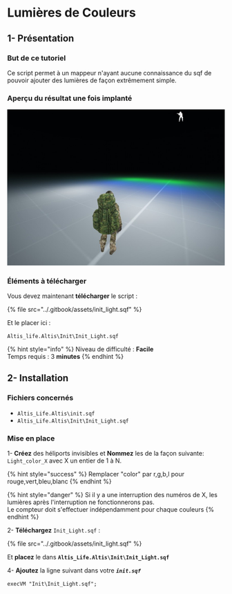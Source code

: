 # Lumières de Couleurs

## 1- Présentation <a id="bkmrk-page-title"></a>

### **But de ce tutoriel**

 Ce script permet à un mappeur n'ayant aucune connaissance du sqf de pouvoir ajouter des lumières de façon extrêmement simple. 

### **Aperçu du résultat une fois implanté**

![](../.gitbook/assets/jgqdy2iqeetbukhl-1.jpg)

### **Éléments à télécharger**

Vous devez maintenant **télécharger** le script : 

{% file src="../.gitbook/assets/init\_light.sqf" %}

Et le placer ici :

```text
Altis_life.Altis\Init\Init_Light.sqf
```

{% hint style="info" %}
Niveau de difficulté : **Facile**  
Temps requis : 3 **minutes**
{% endhint %}

## 2- Installation <a id="bkmrk-page-title"></a>

### **Fichiers concernés** 

* `Altis_Life.Altis\init.sqf`
* `Altis_Life.Altis\Init\Init_Light.sqf`

### **Mise en place**

1- **Créez** des héliports invisibles et **Nommez** les de la façon suivante: `Light_color_X` avec X un entier de 1 à N.

{% hint style="success" %}
 Remplacer "color" par r,g,b,l pour rouge,vert,bleu,blanc
{% endhint %}

{% hint style="danger" %}
 Si il y a une interruption des numéros de X, les lumières après l'interruption ne fonctionnerons pas.  
Le compteur doit s'effectuer indépendamment pour chaque couleurs
{% endhint %}

2- **Téléchargez**  `Init_Light.sqf` : 

{% file src="../.gitbook/assets/init\_light.sqf" %}

Et **placez** le dans  **`Altis_Life.Altis\Init\Init_Light.sqf`**  

4- **Ajoutez** la ligne suivant dans votre _**`init.sqf`**_

```text
execVM "Init\Init_Light.sqf";
```





